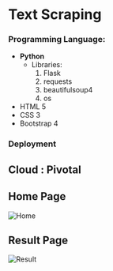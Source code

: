 # Text Scraping

### Programming Language:

* **Python**
    * Libraries:
        1. Flask
        2. requests
        3. beautifulsoup4
        4. os
* HTML 5
* CSS 3
* Bootstrap 4

### Deployment

Cloud : **Pivotal**
---

## Home Page

![Home](https://github.com/Mandal-21/Web-Scraping-with-Deployment/Home.PNG)

## Result Page
![Result](https://github.com/Mandal-21/Web-Scraping-with-Deployment/Result.PNG)
